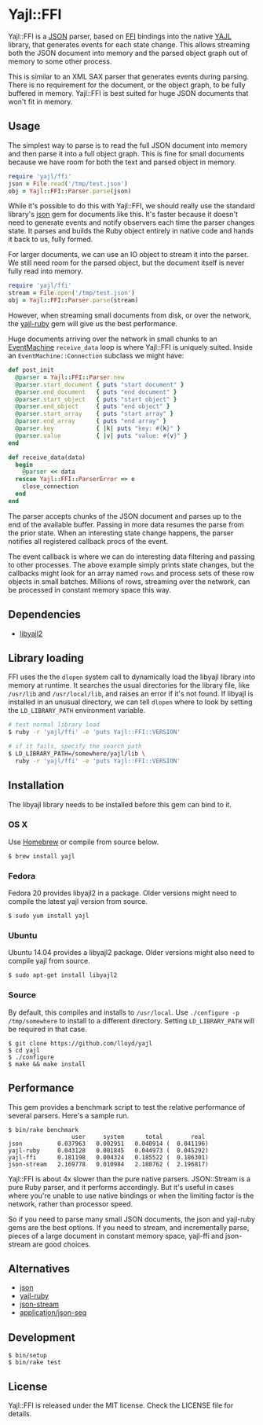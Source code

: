 # Yajl::FFI

Yajl::FFI is a [JSON](http://json.org) parser, based on
[FFI](https://github.com/ffi/ffi) bindings into the native
[YAJL](https://github.com/lloyd/yajl) library, that generates
events for each state change. This allows streaming both the JSON document into
memory and the parsed object graph out of memory to some other process.

This is similar to an XML SAX parser that generates events during parsing. There
is no requirement for the document, or the object graph, to be fully buffered in
memory. Yajl::FFI is best suited for huge JSON documents that won't fit in memory.

## Usage

The simplest way to parse is to read the full JSON document into memory
and then parse it into a full object graph. This is fine for small documents
because we have room for both the text and parsed object in memory.

```ruby
require 'yajl/ffi'
json = File.read('/tmp/test.json')
obj = Yajl::FFI::Parser.parse(json)
```

While it's possible to do this with Yajl::FFI, we should really use the
standard library's [json](https://github.com/flori/json) gem for documents
like this. It's faster because it doesn't need to generate events and notify
observers each time the parser changes state. It parses and builds the Ruby
object entirely in native code and hands it back to us, fully formed.

For larger documents, we can use an IO object to stream it into the parser.
We still need room for the parsed object, but the document itself is never
fully read into memory.

```ruby
require 'yajl/ffi'
stream = File.open('/tmp/test.json')
obj = Yajl::FFI::Parser.parse(stream)
```

However, when streaming small documents from disk, or over the network, the
[yajl-ruby](https://github.com/brianmario/yajl-ruby) gem will give us the best
performance.

Huge documents arriving over the network in small chunks to an
[EventMachine](https://github.com/eventmachine/eventmachine)
`receive_data` loop is where Yajl::FFI is uniquely suited. Inside an
`EventMachine::Connection` subclass we might have:

```ruby
def post_init
  @parser = Yajl::FFI::Parser.new
  @parser.start_document { puts "start document" }
  @parser.end_document   { puts "end document" }
  @parser.start_object   { puts "start object" }
  @parser.end_object     { puts "end object" }
  @parser.start_array    { puts "start array" }
  @parser.end_array      { puts "end array" }
  @parser.key            { |k| puts "key: #{k}" }
  @parser.value          { |v| puts "value: #{v}" }
end

def receive_data(data)
  begin
    @parser << data
  rescue Yajl::FFI::ParserError => e
    close_connection
  end
end
```

The parser accepts chunks of the JSON document and parses up to the end of the
available buffer. Passing in more data resumes the parse from the prior state.
When an interesting state change happens, the parser notifies all registered
callback procs of the event.

The event callback is where we can do interesting data filtering and passing
to other processes. The above example simply prints state changes, but the
callbacks might look for an array named `rows` and process sets of these row
objects in small batches. Millions of rows, streaming over the network, can be
processed in constant memory space this way.

## Dependencies

* [libyajl2](https://github.com/lloyd/yajl)

## Library loading

FFI uses the the `dlopen` system call to dynamically load the libyajl library
into memory at runtime. It searches the usual directories for the library file,
like `/usr/lib` and `/usr/local/lib`, and raises an error if it's not found.
If libyajl is installed in an unusual directory, we can tell `dlopen` where to
look by setting the `LD_LIBRARY_PATH` environment variable.

```sh
# test normal library load
$ ruby -r 'yajl/ffi' -e 'puts Yajl::FFI::VERSION'

# if it fails, specify the search path
$ LD_LIBRARY_PATH=/somewhere/yajl/lib \
  ruby -r 'yajl/ffi' -e 'puts Yajl::FFI::VERSION'
```

## Installation

The libyajl library needs to be installed before this gem can bind to it.

### OS X

Use [Homebrew](http://brew.sh) or compile from source below.

```
$ brew install yajl
```

### Fedora

Fedora 20 provides libyajl2 in a package. Older versions might need to compile
the latest yajl version from source.

```
$ sudo yum install yajl
```

### Ubuntu

Ubuntu 14.04 provides a libyajl2 package. Older versions might also need to
compile yajl from source.

```
$ sudo apt-get install libyajl2
```

### Source

By default, this compiles and installs to `/usr/local`. Use
`./configure -p /tmp/somewhere` to install to a different directory.
Setting `LD_LIBRARY_PATH` will be required in that case.

```
$ git clone https://github.com/lloyd/yajl
$ cd yajl
$ ./configure
$ make && make install
```

## Performance

This gem provides a benchmark script to test the relative performance of
several parsers. Here's a sample run.

```
$ bin/rake benchmark
                  user     system      total        real
json          0.037963   0.002951   0.040914 (  0.041196)
yajl-ruby     0.043128   0.001845   0.044973 (  0.045292)
yajl-ffi      0.181198   0.004324   0.185522 (  0.186301)
json-stream   2.169778   0.010984   2.180762 (  2.196817)
```

Yajl::FFI is about 4x slower than the pure native parsers. JSON::Stream is a
pure Ruby parser, and it performs accordingly. But it's useful in cases where
you're unable to use native bindings or when the limiting factor is the
network, rather than processor speed.

So if you need to parse many small JSON documents, the json and yajl-ruby gems
are the best options. If you need to stream, and incrementally parse, pieces of a
large document in constant memory space, yajl-ffi and json-stream are good
choices.

## Alternatives

* [json](https://github.com/flori/json)
* [yajl-ruby](https://github.com/brianmario/yajl-ruby)
* [json-stream](https://github.com/dgraham/json-stream)
* [application/json-seq](http://www.rfc-editor.org/rfc/rfc7464.txt)

## Development

```
$ bin/setup
$ bin/rake test
```

## License

Yajl::FFI is released under the MIT license. Check the LICENSE file for details.
